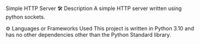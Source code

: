 Simple HTTP Server
🛠️ Description
A simple HTTP server written using python sockets.

⚙️ Languages or Frameworks Used
This project is written in Python 3.10 and has no other dependencies other than the Python Standard library.